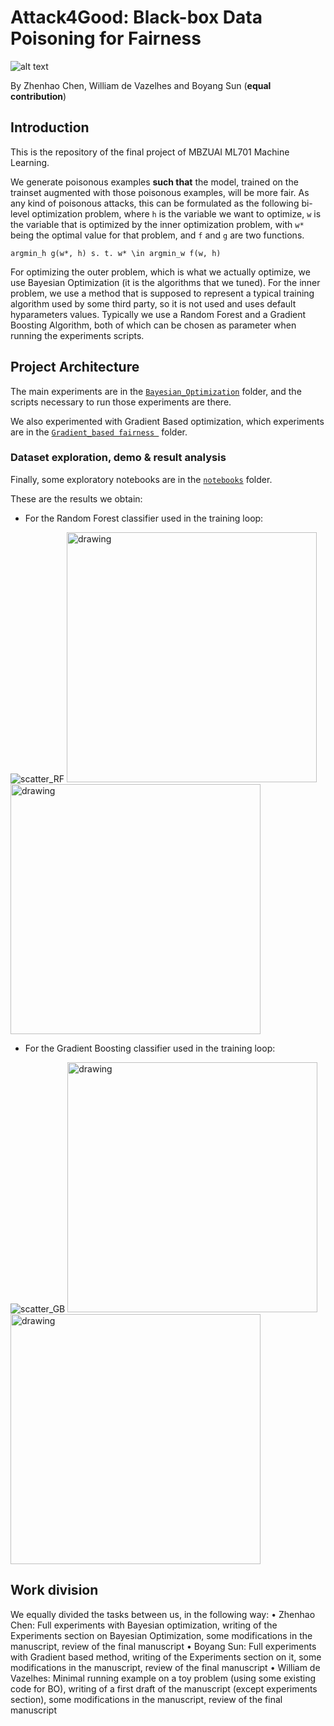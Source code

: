 # Attack4Good: Black-box Data Poisoning for Fairness
![alt text](https://mbzuai.ac.ae/application/themes/mbzuai/dist/images/mbzuai_logo.png)

By Zhenhao Chen, William de Vazelhes and Boyang Sun (**equal contribution**)

## Introduction
This is the repository of the final project of MBZUAI ML701 Machine Learning.

We generate poisonous examples **such that** the model, trained on the trainset augmented with those poisonous examples, will be more fair. As any kind of poisonous attacks, this can be formulated as the following bi-level optimization problem, where `h` is the variable we want to optimize, `w` is the variable that is optimized by the inner optimization problem, with `w*` being the optimal value for that problem, and `f` and `g` are two functions.

`argmin_h g(w*, h) s. t. w* \in argmin_w f(w, h)`

For optimizing the outer problem, which is what we actually optimize, we use Bayesian Optimization (it is the algorithms that we tuned). For the inner problem, we use a method that is supposed to represent a typical training algorithm used by some third party, so it is not used and uses default hyparameters values. Typically we use a Random Forest and a Gradient Boosting Algorithm, both of which can be chosen as parameter when running the experiments scripts.

## Project Architecture
The main experiments are in the [``Bayesian_Optimization``](./Bayesian_Optimization) folder, and the scripts necessary to run those experiments are there.

We also experimented with Gradient Based optimization, which experiments are in the [``Gradient_based fairness ``](https://github.com/viewsetting/Attack4Good/tree/main/Gradient_based%20Fairness) folder.

### Dataset exploration, demo & result analysis
Finally, some exploratory notebooks are in the [``notebooks``](./notebooks) folder.


These are the results we obtain: 

- For the Random Forest classifier used in the training loop:


![scatter_RF](https://user-images.githubusercontent.com/31916524/144737209-65af5722-8334-4976-aada-339627f91810.png)
<img src="https://user-images.githubusercontent.com/31916524/144737810-3e7d5f56-7fc1-4fe5-b122-3ad31547285b.jpg" alt="drawing" width="400"/>
<img src="https://user-images.githubusercontent.com/31916524/144737821-5e67200f-fb98-4ba0-855c-948726e4fd32.jpg" alt="drawing" width="400"/>

- For the Gradient Boosting classifier used in the training loop:

![scatter_GB](https://user-images.githubusercontent.com/31916524/144737211-503c3015-ec47-44b3-bf37-3588f099a636.png)
<img src="https://user-images.githubusercontent.com/31916524/144737829-80445b6d-af6c-46e8-bc2c-b7cae0c75c7e.jpg" alt="drawing" width="400"/>
<img src="https://user-images.githubusercontent.com/31916524/144737830-8db88b3c-1f7f-4454-847b-23bffbb1c7db.jpg" alt="drawing" width="400"/>

## Work division
We equally divided the tasks between us, in the following way:
• Zhenhao Chen: Full experiments with Bayesian optimization, writing of the Experiments section on Bayesian Optimization, some modifications in the manuscript, review of the final manuscript
• Boyang Sun: Full experiments with Gradient based method, writing of the Experiments section on it, some modifications in the manuscript, review of the final manuscript
• William de Vazelhes: Minimal running example on a toy problem (using some existing code for BO), writing of a first draft of the manuscript (except experiments section), some modifications in the manuscript, review of the final manuscript
